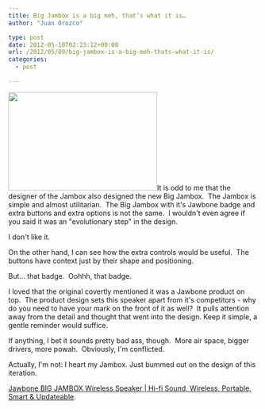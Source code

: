```yaml
---
title: Big Jambox is a big meh, that’s what it is…
author: "Juan Orozco" 

type: post
date: 2012-05-10T02:23:12+00:00
url: /2012/05/09/big-jambox-is-a-big-meh-thats-what-it-is/
categories:
  - post

---
```

[<img class="alignleft size-medium wp-image-2937" title="Black Big Jambox" src="http://juanthedesigner.files.wordpress.com/2012/05/video-placeholder.jpg?w=300&#038;resize=300%2C198" alt="" width="300" height="198" data-recalc-dims="1" />][1]It is odd to me that the designer of the Jambox also designed the new Big Jambox.  The Jambox is simple and almost utilitarian.  The Big Jambox with it's Jawbone badge and extra buttons and extra options is not the same.  I wouldn't even agree if you said it was an "evolutionary step" in the design.

I don't like it.

On the other hand, I can see how the extra controls would be useful.  The buttons have context just by their shape and positioning.

But... that badge.  Oohhh, that badge.

I loved that the original covertly mentioned it was a Jawbone product on top.  The product design sets this speaker apart from it's competitors - why do you need to have your mark on the front of it as well?  It pulls attention away from the detail and thought that went into the design. Keep it simple, a gentle reminder would suffice.

If anything, I bet it sounds pretty bad ass, though.  More air space, bigger drivers, more powah.  Obviously, I'm conflicted.

Actually, I'm not: I heart my Jambox. Just bummed out on the design of this iteration.

[Jawbone BIG JAMBOX Wireless Speaker | Hi-fi Sound, Wireless, Portable, Smart & Updateable][2].

 [1]: http://juanthedesigner.files.wordpress.com/2012/05/video-placeholder.jpg
 [2]: http://jawbone.com/speakers/bigjambox/overview